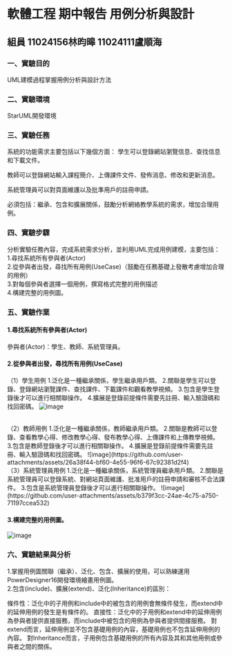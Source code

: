 # 軟體工程 期中報告 用例分析與設計
## 組員 11024156林昀暤 11024111盧順海

### 一、實驗目的
UML建模過程掌握用例分析與設計方法
### 二、實驗環境
StarUML開發環境
### 三、實驗任務
系統的功能需求主要包括以下幾個方面：
學生可以登錄網站瀏覽信息、查找信息和下載文件。

教師可以登錄網站輸入課程簡介、上傳課件文件、發佈消息、修改和更新消息。

系統管理員可以對頁面維護以及批準用戶的註冊申請。

必須包括：繼承、包含和擴展關係，鼓勵分析網絡教學系統的需求，增加合理用例。
### 四、實驗步驟
分析實驗任務內容，完成系統需求分析，並利用UML完成用例建模，主要包括：<br />
1.尋找系統所有參與者(Actor) <br />
2.從參與者出發，尋找所有用例(UseCase)（鼓勵在任務基礎上發散考慮增加合理的用例） <br />
3.對每個參與者選擇一個用例，撰寫格式完整的用例描述 <br />
4.構建完整的用例圖。 <br />
### 五、實驗作業
#### 1.尋找系統所有參與者(Actor)
參與者(Actor)：學生、教師、系統管理員。<br />
#### 2.從參與者出發，尋找所有用例(UseCase)
（1）學生用例
1.泛化是一種繼承關係，學生繼承用戶類。
2.關聯是學生可以登錄、登錄網站瀏覽課件、查找課件、下載課件和觀看教學視頻。
3.包含是學生登錄後才可以進行相關聯操作。
4.擴展是登錄前提條件需要先註冊、輸入驗證碼和找回密碼。
![image](https://github.com/user-attachments/assets/fc76b613-8e36-4e53-98d8-5e6baec7092a)


<br />
（2）教師用例
1.泛化是一種繼承關係，教師繼承用戶類。
2.關聯是教師可以登錄、查看教學心得、修改教學心得、發布教學心得、上傳課件和上傳教學視頻。
3.包含是教師登錄後才可以進行相關聯操作。
4.擴展是登錄前提條件需要先註冊、輸入驗證碼和找回密碼。
![image](https://github.com/user-attachments/assets/26a38f44-bf60-4e55-96f6-67c92381d2f4)


<br />
（3）系統管理員用例
1.泛化是一種繼承關係，系統管理員繼承用戶類。
2.關聯是系統管理員可以登錄系統、對網站頁面維護、批准用戶的註冊申請和審核不合法課件。
3.包含是系統管理員登錄後才可以進行相關聯操作。
![image](https://github.com/user-attachments/assets/b379f3cc-24ae-4c75-a750-71197ccea532)


#### 3.構建完整的用例圖。
![image](https://github.com/user-attachments/assets/6bf5a8bb-1e4c-40c1-a094-879d7b6beef9)


### 六、實驗結果與分析
1.掌握用例圖關聯（繼承）、泛化、包含、擴展的使用，可以熟練運用PowerDesigner16開發環境繪畫用例圖。 <br />
2.包含(include)、擴展(extend)、泛化(Inheritance)的區別：

條件性：泛化中的子用例和include中的被包含的用例會無條件發生，而extend中的延伸用例的發生是有條件的。
直接性：泛化中的子用例和extend中的延伸用例為參與者提供直接服務，而include中被包含的用例為參與者提供間接服務。
對extend而言，延伸用例並不包含基礎用例的內容，基礎用例也不包含延伸用例的內容。
對Inheritance而言，子用例包含基礎用例的所有內容及其和其他用例或參與者之間的關係。
